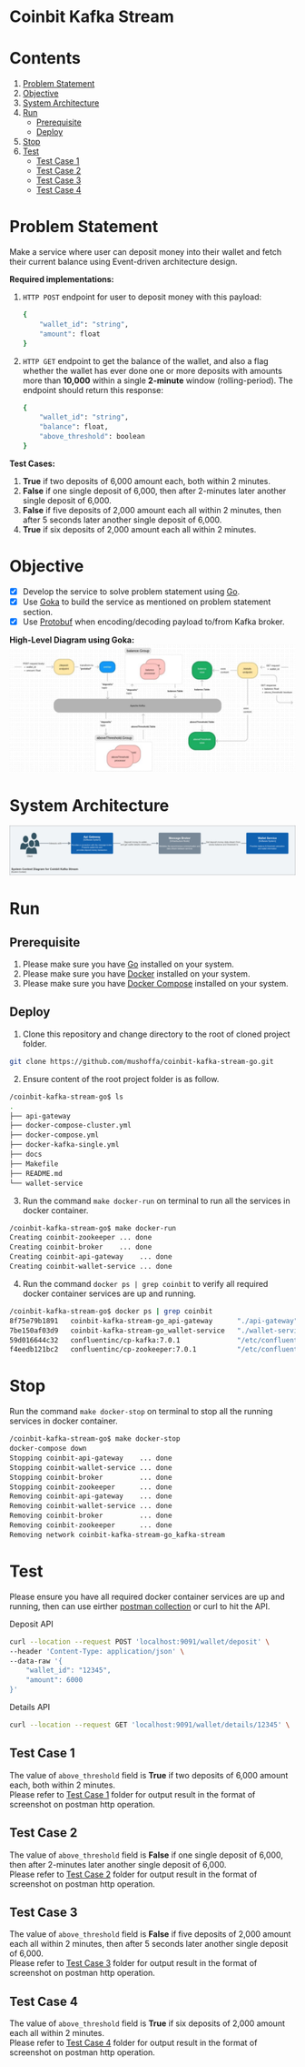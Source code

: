 # Coinbit Kafka Stream

# Contents
1. [Problem Statement](#problem-statement)
2. [Objective](#objective)
3. [System Architecture](#system-architecture)
4. [Run](#run)
   * [Prerequisite](#prerequisite)
   * [Deploy](#deploy)
5. [Stop](#stop)
6. [Test](#test)
   * [Test Case 1](#test-case-1)
   * [Test Case 2](#test-case-2)
   * [Test Case 3](#test-case-3)
   * [Test Case 4](#test-case-4)

# Problem Statement
Make a service where user can deposit money into their wallet and fetch their current balance using Event-driven architecture design.

**Required implementations:**
1. `HTTP POST` endpoint for user to deposit money with this payload:
	```bash
	{
		"wallet_id": "string",
		"amount": float
	}
	```
2. `HTTP GET` endpoint to get the balance of the wallet, and also a flag whether the wallet has ever done one or more deposits with amounts more than **10,000** within a single **2-minute** window (rolling-period). The endpoint should return this response:
	```bash
	{
		"wallet_id": "string",
		"balance": float,
		"above_threshold": boolean
	}
	```

**Test Cases:**
1. **True** if two deposits of 6,000 amount each, both within 2 minutes.
2. **False** if one single deposit of 6,000, then after 2-minutes later another single deposit of 6,000.
3. **False** if five deposits of 2,000 amount each all within 2 minutes, then after 5 seconds later another single deposit of 6,000.
4. **True** if six deposits of 2,000 amount each all within 2 minutes.

# Objective
- [X] Develop the service to solve problem statement using [Go](https://golang.org/doc/install).
- [X] Use [Goka](https://github.com/lovoo/goka) to build the service as mentioned on problem statement section.
- [X] Use [Protobuf](https://developers.google.com/protocol-buffers/docs/gotutorial) when encoding/decoding payload to/from Kafka broker.

**High-Level Diagram using Goka:**
![](docs/objective_high-level-diagram.png)

# System Architecture
![](docs/c4-context.png)

# Run
## Prerequisite
1.  Please make sure you have [Go](https://golang.org/doc/install) installed on your system.
2.  Please make sure you have [Docker](https://docs.docker.com/engine/install/) installed on your system.
3.  Please make sure you have [Docker Compose](https://docs.docker.com/compose/install/) installed on your system.
## Deploy
1. Clone this repository and change directory to the root of cloned project folder.
```bash
git clone https://github.com/mushoffa/coinbit-kafka-stream-go.git
```
2. Ensure content of the root project folder is as follow.
```bash
/coinbit-kafka-stream-go$ ls
.
├── api-gateway
├── docker-compose-cluster.yml
├── docker-compose.yml
├── docker-kafka-single.yml
├── docs
├── Makefile
├── README.md
└── wallet-service
``` 
3. Run the command `make docker-run` on terminal to run all the services in docker container.

```bash
/coinbit-kafka-stream-go$ make docker-run
Creating coinbit-zookeeper ... done
Creating coinbit-broker    ... done
Creating coinbit-api-gateway    ... done
Creating coinbit-wallet-service ... done
```
4. Run the command `docker ps | grep coinbit` to verify all required docker container services are up and running.
```bash
/coinbit-kafka-stream-go$ docker ps | grep coinbit
8f75e79b1891   coinbit-kafka-stream-go_api-gateway      "./api-gateway"          2 minutes ago   Up 2 minutes           0.0.0.0:9091->9091/tcp, :::9091->9091/tcp                                                           coinbit-api-gateway
7be150af03d9   coinbit-kafka-stream-go_wallet-service   "./wallet-service"       2 minutes ago   Up 2 minutes                                                                                                               coinbit-wallet-service
59d016644c32   confluentinc/cp-kafka:7.0.1              "/etc/confluent/dock…"   2 minutes ago   Up 2 minutes           0.0.0.0:9092->9092/tcp, :::9092->9092/tcp, 0.0.0.0:19092->19092/tcp, :::19092->19092/tcp            coinbit-broker
f4eedb121bc2   confluentinc/cp-zookeeper:7.0.1          "/etc/confluent/dock…"   2 minutes ago   Up 2 minutes           2181/tcp, 2888/tcp, 3888/tcp                                                                        coinbit-zookeeper

```

# Stop
Run the command `make docker-stop` on terminal to stop all the running services in docker container.
```bash
/coinbit-kafka-stream-go$ make docker-stop
docker-compose down
Stopping coinbit-api-gateway    ... done
Stopping coinbit-wallet-service ... done
Stopping coinbit-broker         ... done
Stopping coinbit-zookeeper      ... done
Removing coinbit-api-gateway    ... done
Removing coinbit-wallet-service ... done
Removing coinbit-broker         ... done
Removing coinbit-zookeeper      ... done
Removing network coinbit-kafka-stream-go_kafka-stream
```

# Test
Please ensure you have all required docker container services are up and running, then can use eirther [postman collection](docs/postman_collection.json) or curl to hit the API.

Deposit API
```bash
curl --location --request POST 'localhost:9091/wallet/deposit' \
--header 'Content-Type: application/json' \
--data-raw '{
    "wallet_id": "12345",
    "amount": 6000
}'
```

Details API
```bash
curl --location --request GET 'localhost:9091/wallet/details/12345' \
```
## Test Case 1
The value of `above_threshold` field is **True** if two deposits of 6,000 amount each, both within 2 minutes.<br/>
Please refer to [Test Case 1](docs/test/test_case_1/) folder for output result in the format of screenshot on postman http operation.

## Test Case 2
The value of `above_threshold` field is **False** if one single deposit of 6,000, then after 2-minutes later another single deposit of 6,000.<br/>
Please refer to [Test Case 2](docs/test/test_case_2/) folder for output result in the format of screenshot on postman http operation.

## Test Case 3
The value of `above_threshold` field is **False** if five deposits of 2,000 amount each all within 2 minutes, then after 5 seconds later another single deposit of 6,000.<br/>
Please refer to [Test Case 3](docs/test/test_case_3/) folder for output result in the format of screenshot on postman http operation.

## Test Case 4
The value of `above_threshold` field is **True** if six deposits of 2,000 amount each all within 2 minutes.<br/>
Please refer to [Test Case 4](docs/test/test_case_4/) folder for output result in the format of screenshot on postman http operation.